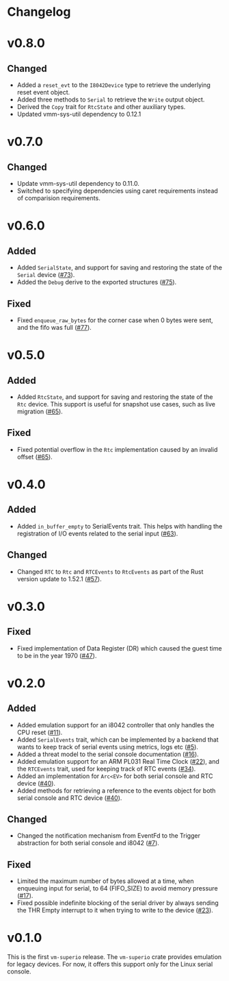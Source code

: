 # Changelog

# v0.8.0

## Changed

- Added a `reset_evt` to the `I8042Device` type to retrieve the underlying
  reset event object.
- Added three methods to `Serial` to retrieve the `Write` output object.
- Derived the `Copy` trait for `RtcState` and other auxiliary types.
- Updated vmm-sys-util dependency to 0.12.1

# v0.7.0

## Changed

- Update vmm-sys-util dependency to 0.11.0.
- Switched to specifying dependencies using caret requirements
  instead of comparision requirements.

# v0.6.0

## Added

- Added `SerialState`, and support for saving and restoring the state of the
  `Serial` device ([#73](https://github.com/rust-vmm/vm-superio/pull/73)).
- Added the `Debug` derive to the exported structures
  ([#75](https://github.com/rust-vmm/vm-superio/pull/75)).

## Fixed

- Fixed `enqueue_raw_bytes` for the corner case when 0 bytes were sent, and the
  fifo was full ([#77](https://github.com/rust-vmm/vm-superio/pull/77)).

# v0.5.0

## Added

- Added `RtcState`, and support for saving and restoring the state of the `Rtc`
  device. This support is useful for snapshot use cases, such as live
  migration ([#65](https://github.com/rust-vmm/vm-superio/pull/65)).

## Fixed

- Fixed potential overflow in the `Rtc` implementation caused by an invalid
  offset ([#65](https://github.com/rust-vmm/vm-superio/pull/65)).

# v0.4.0

## Added

- Added `in_buffer_empty` to SerialEvents trait. This helps with handling
  the registration of I/O events related to the serial input
  ([#63](https://github.com/rust-vmm/vm-superio/pull/63)).

## Changed

- Changed `RTC` to `Rtc` and `RTCEvents` to `RtcEvents` as part of the Rust
  version update to 1.52.1
  ([#57](https://github.com/rust-vmm/vm-superio/pull/57)).

# v0.3.0

## Fixed

- Fixed implementation of Data Register (DR) which caused the guest time to be
  in the year 1970 ([#47](https://github.com/rust-vmm/vm-superio/issues/47)).

# v0.2.0

## Added

- Added emulation support for an i8042 controller that only handles the CPU
  reset ([#11](https://github.com/rust-vmm/vm-superio/pull/11)).
- Added `SerialEvents` trait, which can be implemented by a backend that wants
  to keep track of serial events using metrics, logs etc
  ([#5](https://github.com/rust-vmm/vm-superio/issues/5)).
- Added a threat model to the serial console documentation
  ([#16](https://github.com/rust-vmm/vm-superio/issues/16)).
- Added emulation support for an ARM PL031 Real Time Clock
  ([#22](https://github.com/rust-vmm/vm-superio/issues/22)), and the `RTCEvents`
  trait, used for keeping track of RTC events
  ([#34](https://github.com/rust-vmm/vm-superio/issues/34)).
- Added an implementation for `Arc<EV>` for both serial console and RTC device
  ([#40](https://github.com/rust-vmm/vm-superio/pull/40)).
- Added methods for retrieving a reference to the events object for both serial
  console and RTC device
  ([#40](https://github.com/rust-vmm/vm-superio/pull/40)).

## Changed

- Changed the notification mechanism from EventFd to the Trigger abstraction
  for both serial console and i8042
  ([#7](https://github.com/rust-vmm/vm-superio/issues/7)).

## Fixed

- Limited the maximum number of bytes allowed at a time, when enqueuing input
  for serial, to 64 (FIFO_SIZE) to avoid memory pressure
  ([#17](https://github.com/rust-vmm/vm-superio/issues/17)).
- Fixed possible indefinite blocking of the serial driver by always sending the
  THR Empty interrupt to it when trying to write to the device
  ([#23](https://github.com/rust-vmm/vm-superio/issues/23)).

# v0.1.0

This is the first `vm-superio` release.
The `vm-superio` crate provides emulation for legacy devices. For now, it offers
this support only for the Linux serial console.

